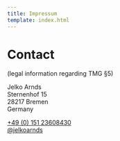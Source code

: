 ```yaml
---
title: Impressum
template: index.html
---
```


# Contact
(legal information regarding TMG §5)

Jelko Arnds<br/>
Sternenhof 15<br/>
28217 Bremen<br/>
Germany<br/>

[+49 (0) 151 23608430](tel:004915123608430)<br/>
[@jelkoarnds](http://twitter.com/jelkoarnds)


